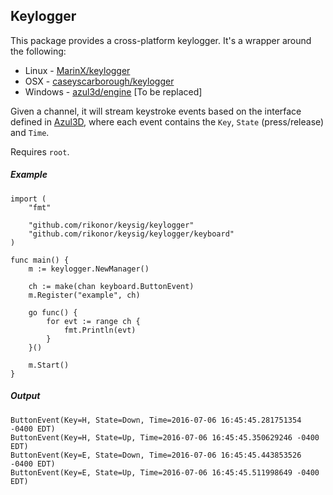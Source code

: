 Keylogger
---

This package provides a cross-platform keylogger.
It's a wrapper around the following:

* Linux - [MarinX/keylogger](https://github.com/MarinX/keylogger)
* OSX - [caseyscarborough/keylogger](https://github.com/caseyscarborough/keylogger)
* Windows - [azul3d/engine](https://github.com/azul3d/engine) [To be replaced]

Given a channel, it will stream keystroke events based on the interface defined in [Azul3D](github.com/rikonor/keysig/blob/master/keylogger/keyboard/events.go), where each event contains the `Key`, `State` (press/release) and `Time`.

Requires `root`.

##### Example

```
import (
	"fmt"

	"github.com/rikonor/keysig/keylogger"
	"github.com/rikonor/keysig/keylogger/keyboard"
)

func main() {
	m := keylogger.NewManager()

	ch := make(chan keyboard.ButtonEvent)
	m.Register("example", ch)

	go func() {
		for evt := range ch {
			fmt.Println(evt)
		}
	}()

	m.Start()
}
```

##### Output

```
ButtonEvent(Key=H, State=Down, Time=2016-07-06 16:45:45.281751354 -0400 EDT)
ButtonEvent(Key=H, State=Up, Time=2016-07-06 16:45:45.350629246 -0400 EDT)
ButtonEvent(Key=E, State=Down, Time=2016-07-06 16:45:45.443853526 -0400 EDT)
ButtonEvent(Key=E, State=Up, Time=2016-07-06 16:45:45.511998649 -0400 EDT)
```
